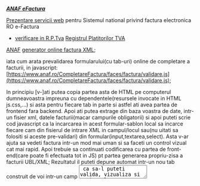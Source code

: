 [***ANAF eFactura***](https://stefanache.github.io/MFP-ANAF-RO/js_scripts/anaf/eFactura/)

[Prezentare servicii web](https://mfinante.gov.ro/static/10/eFactura/prezentare%20apeluri%20API%20E-factura.pdf) pentru Sistemul national privind factura electronica RO e-Factura 

- [verificare in R.P.Tva](https://letconex.blogspot.com/2023/10/fetch-platitortvarest-api-tva.html) [Registrul Platitorilor TVA](https://stefanache.github.io/MFP-ANAF-RO/js_scripts/anaf/eFactura/index.html)

[ANAF](https://www.anaf.ro/anaf/internet/ANAF/despre_anaf/strategii_anaf/proiecte_digitalizare/e.factura) [generator online factura XML](https://www.anaf.ro/CompletareFactura/faces/factura/informatiigenerale.xhtml);

iata cum arata prevalidarea formularului(cu tab-uri) online de completare a facturii, in javascript: [https://www.anaf.ro/CompletareFactura/faces/factura/validare.js](https://www.anaf.ro/CompletareFactura/faces/factura/validare.js);

In principiu [v-]ati putea copia partea asta de HTML pe computerul dumneavoastra impreuna cu dependentele(resursele invocate in HTML js.css,...) si asta pentru fiecare tab in parte
si astfel ati avea partea de frontend fara backend. Apoi ati putea extrage din baza voastra de date, intr-un fisier xml, datele facturii(macar campurile obligatorii) si apoi puteti scrie cod javascript ca la incarcarea in acest formular-sablon local sa incarce  fiecare cam din fisierul de intrare XML in campul/locul sau(nu uitati sa folositi si aceste pre-validari) din formular(input,textarea,select). Asta v-ar ajuta sa vedeti factura intr-un mod mai uman si sa faceti un control vizual cat mai rapid.
Apoi trebuie sa continuati codificarea cu partea de front-end(care poate fi efectuata tot in JS) pt partea generarea propriu-zisa a facturii UBL/XML; 
Rezultatul il puteti depune automat intr-un nou tab construit de voi intr-un camp <textarea/> ca sa-l puteti valida, vizualiza si apoi prelua cu copy-paste pentru a-l salva in fisierul UBL/XML final;Puteti urma aceasta cale pt generarea fisierului UBL/XML cu previzualizare macar pentru inceput pana reusiti sa creati un generator eFactura in JS stabil, dupa care puteti renunta la [previzualizare](https://www.anaf.ro/CompletareFactura/faces/factura/produse.xhtml) sau pastra doar pentru depanare(deci previzualizarea ar trebui sa fie optionala oricum).
Apoi urmeaza sa-l validati online/DukIntegrator pe site-ul anaf si sa-l semnati digital iar in final sa-l puteti urca(upload) pe site-ul indicat de [autoritatea fiscala](https://static.anaf.ro/static/10/Anaf/AsistentaContribuabili_r/Ghid_RO_eFactura.pdf)(GOV/MFP/ANAF)
Nu uitati... validarea trebuie sa fie conforma/filtrata cu regulile standardelor aflate in vigoare  [**Peppol-BIS 3.0**](https://docs.peppol.eu/poacc/billing/3.0/bis/), reguli expuse in cele ce urmeaza(eng: [BIS](https://openpeppol.github.io/documentation/PostAward/InvoiceOnly4A/20170315-PEPPOL_BIS_4A-401.pdf) - Business Interoperability Specification):

 - ***I.1-6 regulile de validare aplicabile la nivelul PEPPOL-AP(Punct de Acces):***
   - I.1 verificarea validitatii taxelor - **IAPR(Autoritatea Independentă pentru Venituri Publice)**
   - I.2 XML bine format(sintaxa de baza) - verificarea regulilor XML de redactare: **XML eINV-emitere**
   - I.3 XML(schema factura [UBL](https://www.xml.com/articles/2017/01/01/what-is-ubl/) / CII) - verificarea regulilor XML structurale/compozitionale: **XML eINV-structura**
   - *I.4-6 regulile de verificare a respectarii(compliantei cu) standerdelor (versiunilor aflate in vigoare) - verificarea regulilor afacerii:*
     - I.4 regulile generale CEN TC/434: **EN-16931** + reguli specifice sintaxei,
     - I.5 regulile **[Peppol-CIUS](https://github.com/phax/peppol-practical/blob/master/src/main/resources/viewpages/en/validation_dvs.xml)** - validarea regulilor generale ale afacerii
     - I.6 regulile [Peppol-CIUS de/cu specific  national](https://www.exactsoftware.com/docs/DocView.aspx?DocumentID=%7B1e24ca3b-90d6-489d-9ffd-297e998f3af5%7D): [Peppol](https://mfinante.gov.ro/documents/35673/1120722/ordin1366_MO10658112021.pdf)-**[RO-CIUS](https://static.anaf.ro/static/10/Anaf/Informatii_R/Informatii_modificare_CIUS_RO.pdf) sau [CIUS-RO](https://mfinante.gov.ro/ro/web/efactura/informatii-tehnice)**, [NLCIUS](https://ionite.net/publications/NLCIUS-PEPPOLBIS-Differences.pdf)...

 - ***II.regulile de validare aplicabile la nivelul [GSIS](https://www.gsis.gr/sites/default/files/eInvoice/Instructions%20to%20B2G%20Suppliers%20and%20certified%20PEPPOL%20Providers%20for%20the%20Greek%20PEPPOL%20BIS-EN-%20v1.0.pdf)(Secretariatul General al Sistemelor Informaţionale):***
    - II.1 validarea **KE.D-Centrul de interoperabilitate (național)**

 - ***III. regulile de validare aplicabile la nivelul PA(Administratie Publica):***
    - III.1 validarea **P.A**

***Nota importanta:*** - referitor la [**ro:CIUS-RO:{v}.{s}**](https://www.google.com/search?q=ro:CIUS-RO:1.0.&lr=lang_ro&sca_esv=600376160&rlz=1C1JJTC_enRO1087RO1087&tbs=lr:lang_1ro,qdr:m&sxsrf=ACQVn0_WIPdTZG_6ei8UZ80wfxcg2qVc-A:1705919117517&source=lnt&sa=X&ved=2ahUKEwiqkY_44_CDAxVuR_EDHSYzB9UQpwV6BAgBEA8&biw=1492&bih=700&dpr=1.25)  (unde, in acest moment, versiunea curenta este **v=0** si subversiunea **s=1** )

 - trebuie sa luati in calcul [ultima versiune](https://static.anaf.ro/static/10/Anaf/Informatii_R/Informatii_modificare_CIUS_RO.pdf) (adica sa cautati ultimul Ordin al MFP);

   ar tebui sa-l gasiti in [specificatiile tehnice](https://mfinante.gov.ro/web/efactura/informatii-tehnice)

   **(**a se vedea  in acest document care este ultima actualizare a RO-CIUS   spre **ex.**:

             ...
         
            Artefacte de validare Schematron
         
            ...
         
            Ultima actualizare: Ordin MFP nr. 1.366/2021
         
            ...
         
            Modificările pot fi consultate [aici](http://static.anaf.ro/static/10/Anaf/Informatii_R/Informatii_modificare_CIUS_RO.pdf)
         
            ...
         
            Versiunea  1.0.8/29.12.2022 ... [ro16931-ubl-1.0.8 (07.12.2022) ](https://mfinante.gov.ro/static/10/eFactura/ro16931-ubl-1.0.8.zip)

   cf. acestui **exemplu** de **versiune**(O.1.366/2021) de **Ordin MFP** se observa ca pt pentru e-Factura sunt acceptate 2 sintaxe **UBL2.1** si **CII 16B** / **EN-16931:2017** si regulile **CIUS-RO:1.0.1**; si modificari la RO-CIUS pot aparea si odata cu ele apar noi reglementari legale/ordine MFP care duc la schimbari ale continutului acestei arhive astfel ca versiunile vechi devin istorie sau ***istoric*** **)**
 
   Cand [dezarhivati](https://github.com/stefanache/MFP-ANAF-RO/tree/main/js_scripts/anaf/eFactura/ro16931-ubl-1.0.8/ro16931-ubl-1.0.8)(si am procedat si eul la fel [aici](https://github.com/stefanache/MFP-ANAF-RO/tree/main/js_scripts/anaf/eFactura/ro16931-ubl-1.0.8/ro16931-ubl-1.0.8) si apoi am vizualizat rand pe rand fisierele schematron ***.sch** cu [XML Notepad](https://lovettsoftwarestorage.blob.core.windows.net/downloads/XmlNotepad/XmlNotepad.application)) arhiva **ro16931-ubl-1.0.8.zip** gasiti directorul **ro16931-1.0.8** si in el gasiti un fiser(**EN16931-CIUS_RO-UBL-validation.sch**) si **5** subdirectoare:
 
   - fisierul **EN16931-CIUS_RO-UBL-validation.sch** practic este un catalog explicativ/definitoriu care prezinta cele **5** subdirectoare si la ce sunt folosite acestea in procesul de  validare a facturii iar,
   - in cele in **5** subdirectoare propriu zise, ale directorului **ro16931-1.0.8** avem:
   
      - in subdirectorul **cius-ro** gasiti fisierul **RO16931-rules.sch**;

        acest fisier contine regulile CIUS cu specific national:  **CIUS-RO / RO-CIUS**.

        [**Schematron**](https://www.schematron.com/) este un limbaj XML utilizat pentru a specifica aceste reguli de afaceri(**business**)

      - tot in acest director denumit **ro16931-1.0.8** gasiti alte **2** subdirectoare denumite **UBL** respectiv **abstract** in care sunt definite **modelul**(**EN16931-UBL-model.sch** respectiv **EN16931-model.sch**) si **sintaxa**(**EN16931-UBL-syntax.sch** respectiv **EN16931-syntax.sch**) cf. standardului **EN-16931**; (cele 2 fisiere ale fiecarui subdirector sunt definite tot cu ajutorul limbajului **Schematron** avand aceiasi extensie **.sch**).

      - in acelasi director **ro16931-1.0.8** mai gasiti si subdirectorul **codelist(CL)** care contine fisierul [EN16931-UBL-codes.sch](https://github.com/OpenPEPPOL/tc434-validation/blob/master/ubl/schematron/codelist/EN16931-UBL-codes.sch) unde veti gasi regulile licentiate EUPL de forma [BR-CL-nn](https://docs.peppol.eu/poacc/billing/3.0/rules/ubl-tc434/BR-CL-04/)

      - si in sfarsit in acest director directorul **ro16931-1.0.8** mai gasiti subdirectorul **preprocessed** care contine **3** fisiere schematron(*.sch) de validare:
   
         - **EN16931-validation-preprocesed.sch**

          (in acest fisier gasim validarea/testarea/assert-urile pt regulile gen/de forma **BR-nn**, **BR-B-nn**, **BR-CO-nn**, **BR-DEC-nn**, **BR-AE-nn**, **BR-E-nn**, **BR-G-nn**, **BR-IC-nn**, **BR_IP-nn**, **BR-O-nn**, **BR-S-nn**, **BR-Z-nn**...  referitoare la campurile **BG/BT**; mesajele sunt in lb. **engleza**)
     
        - si **2** fisiere pt 2 versiuni diferite avand denumirea de forma generala **ROeFactura-UBL-validation-Invoice_v1.0.{s}.sch** unde **s=5** si respectiv **s=8**;

           (in aceste fisiere gasiti versiunile de limbaj(schematron) in care s-au scris/definit regulile de validare CIUS nationale (de forma **BR-RO-nn**...) si versiunile de/pt CIUS-RO dupa cum urmeaza:
     
             - in fisierul **ROeFactura-UBL-validation-Invoice_v1.0.5.sch**  avem:
                - Schematron Version 1.0.3
                - CIUS-RO version 1.0.0 compatible - UBL - Invoice
             - iar in fisierul **ROeFactura-UBL-validation-Invoice_v1.0.8.sch** avem:
                - Schematron Version 1.0.0
                - CIUS-RO version 1.0.1 compatible - UBL - Invoice;
     
        mesajele sunt in limba **romana fara diacritice**)
      
   Testarea tuturor regulilor(eng. **rule**) se face folosind directiva schematron **assert**(testul de conformitate) care are atributele test **id**,**flag**(care arata genul/tipul de eroare ex. **fatal**, si mesajul de eroare afisat dupa caz, in lb. **romana** sau in limba **engleza**).

   Daca doriti sa va dezvoltati propriul validator de factura atunci trebuie sa stiti ca puteti utiliza(analiza=parse) fisierele schematron(*.sch) ca orice alt fisier XML.
   (puteti sa va uitati pe acele mici exemple(html/JS/css) pe care le-am creat la sectiunea [nomenclatoare geografice MFP](https://github.com/stefanache/MFP-ANAF-)
   RO/blob/main/js_scripts/mfp/nomenclatoare_geografice/)

[ANAF](https://www.anaf.ro/anaf/internet/ANAF/despre_anaf/strategii_anaf/proiecte_digitalizare/e.factura) [XML2PDF](https://www.anaf.ro/uploadxml/) online

[MFP](https://mfinante.gov.ro/web/efactura/informatii-tehnice) - informatii tehnice despre [eFactura](https://mfinante.gov.ro/web/efactura/informatii-tehnice) ( a se vedea si [I&R](https://mfinante.gov.ro/documents/4398723/5002737/E-facturaFAQ.pdf/62a8d46b-82f5-9954-22aa-29b7ad32fe14?t=1637238487343))

Pe site-ul [eFactura-XML](https://www.e-factura-xml.ro/) am gasit o prezentare succinta a sistemului eFactura

[Avocat.net](https://www.avocatnet.ro/t18715/xml-e-Factura.html) are un articol interesant privind [generarea](https://www.avocatnet.ro/articol_65897/e-Factura-Cum-se-poate-folosi-aplica%C8%9Bia-gratuit%C4%83-a-MF-pentru-a-genera-facturi-in-formatul-XML-%C8%99i-gestionarea-lor-in-SPV.html) fisierului care va contine datele [XML](https://www.avocatnet.ro/t18715/xml-e-Factura.html) ale [e-Facturii](https://www.avocatnet.ro/t18715/xml-e-Factura.html)

[Facturis](https://facturis-online.ro/e-factura/modele-de-facturi-in-xml-acceptate-in-sistemul-e-factura-pentru-agentiile-de-turism.html) prezinta cateva modele [XML](https://facturis-online.ro/e-factura/modele-de-facturi-in-xml-acceptate-in-sistemul-e-factura-pentru-agentiile-de-turism.html) de facturi particulare acceptate. 

Si [Factureaza](https://factureaza.ro/ajutor/generarea-fisierelor-xml-pentru-efactura) are aici un articol despre generarea XML/UBL a [eFacturii](https://factureaza.ro/ajutor/generarea-fisierelor-xml-pentru-efactura)

[StillCo](https://stillco.ro/efactura.html?gclid=Cj0KCQiAnrOtBhDIARIsAFsSe51QepGEG89hs2BVSAb4E1bDa-ltUUCSaW7GCuVfes35pVIQfBEMxloaAmfIEALw_wcB) va poate ajuta sa generati fisierul XML/UBL.

[UAT GL/VN](https://static.anaf.ro/static/10/Galati/Vrancea/Procedura-e-factura.pdf) prezinta succint procedura de procesare [eFactura](https://static.anaf.ro/static/10/Galati/Vrancea/Procedura-e-factura.pdf)

[EvoZon](https://www.linkedin.com/pulse/e-factura-cum-automatiz%C4%83m-procesul-de-facturare-electronic%C4%83-evozon-uvidf/?originalSubdomain=ro) are un articol pe Linkedin despre automatizarea procesului eFactura.

[Nexus](https://www.youtube.com/watch?v=IOTlFY-VDjc&ab_channel=NEXUSMEDIAS.R.L.) - pe YT gasiti - Cum puteti folosi o aplicatie web de facturare gratuita

[ro-efactura](https://ro-efactura.ro/intrebari/) - Intrebari despre e-Factura - Program RO e-Factura gratis

[2Invoice](https://www.googleadservices.com/pagead/aclk?sa=L&ai=DChcSEwiHpe_Ume6DAxV1QEECHdhCDewYABAAGgJ3cw&ase=2&gclid=Cj0KCQiAnrOtBhDIARIsAFsSe53b2wzgQaSGI_NOPcWNOIQIpYqA99pJM1ViCrSq2lW1-KM1YeEVWJYaAltUEALw_wcB&ohost=www.google.com&cid=CAESVuD2-JBBBfDDGNfe7ZuBnLEFX3X5SYACoB_UvrP8PXSjoP532R5DNAloLV3SvFH1J2C1cSnCtE-ynkcVyGKGNHl0UbeYpy_gYUaqWdfs122U-IAmSvio&sig=AOD64_33O73Io0Evt331YbrUkgaz7iXaAw&q&nis=4&adurl&ved=2ahUKEwiiierUme6DAxXKcvEDHfx2AN44ChDRDHoECAEQAQ) - Program integrat e-Factura XML - Program eFactura XML
